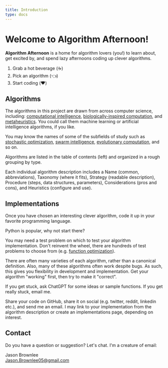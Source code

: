 ```yaml
---
title: Introduction
type: docs
---
```


# Welcome to Algorithm Afternoon!

**Algorithm Afternoon** is a home for algorithm lovers (you!) to learn about, get excited by, and spend lazy afternoons coding up clever algorithms.

1. Grab a hot beverage (:coffee:)
2. Pick an algorithm (:point_left:)
3. Start coding (:heart:)

## Algorithms

The algorithms in this project are drawn from across computer science, including: [computational intelligence](/docs/glossary/#computational-intelligence), [biologically-inspired computation](/docs/glossary/#biologically-inspired-computation), and [metaheuristics](/docs/glossary/#metaheuristics). You could call them machine learning or artificial intelligence algorithms, if you like.

You may know the names of some of the subfields of study such as [stochastic optimization](/docs/glossary/#stochastic-optimization), [swarm intelligence](/docs/glossary/#swarm-intelligence), [evolutionary computation](/docs/glossary/#evolutionary-computation), and so on.

Algorithms are listed in the table of contents (left) and organized in a rough grouping by type.

Each individual algorithm description includes a Name (common, abbreviations), Taxonomy (where it fits), Strategy (readable description), Procedure (steps, data structures, parameters), Considerations (pros and cons), and Heuristics (configure and use).

## Implementations

Once you have chosen an interesting clever algorithm, code it up in your favorite programming language.

Python is popular, why not start there?

You may need a test problem on which to test your algorithm implementation. Don't reinvent the wheel, there are hundreds of test problems to choose from (e.g. [function optimization](https://en.wikipedia.org/wiki/Test_functions_for_optimization)).

There are often many varieties of each algorithm, rather than a canonical definition. Also, many of these algorithms often work despite bugs. As such, this gives you flexibility in development and implementation. Get your algorithm "working" first, then try to make it "correct".

If you get stuck, ask ChatGPT for some ideas or sample functions. If you get really stuck, email me.

Share your code on GitHub, share it on social (e.g. twitter, reddit, linkedin etc.), and send me an email. I may link to your implementation from the algorithm description or create an implementations page, depending on interest.


## Contact

Do you have a question or suggestion? Let's chat. I'm a creature of email:

Jason Brownlee\
Jason.Brownlee05@gmail.com




